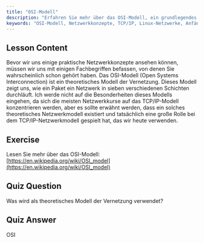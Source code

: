```yaml
---
title: "OSI-Modell"
description: "Erfahren Sie mehr über das OSI-Modell, ein grundlegendes theoretisches Netzwerkkonzept. Verstehen Sie seine 7 Schichten und die Relevanz für TCP/IP. Ein unverzichtbarer Leitfaden für Linux-Netzwerke für Anfänger."
keywords: "OSI-Modell, Netzwerkkonzepte, TCP/IP, Linux-Netzwerke, Anfänger-Tutorial, Netzwerkschichten, theoretisches Modell"
---
```


## Lesson Content

Bevor wir uns einige praktische Netzwerkkonzepte ansehen können, müssen wir uns mit einigen Fachbegriffen befassen, von denen Sie wahrscheinlich schon gehört haben. Das OSI-Modell (Open Systems Interconnection) ist ein theoretisches Modell der Vernetzung. Dieses Modell zeigt uns, wie ein Paket ein Netzwerk in sieben verschiedenen Schichten durchläuft. Ich werde nicht auf die Besonderheiten dieses Modells eingehen, da sich die meisten Netzwerkkurse auf das TCP/IP-Modell konzentrieren werden, aber es sollte erwähnt werden, dass ein solches theoretisches Netzwerkmodell existiert und tatsächlich eine große Rolle bei dem TCP/IP-Netzwerkmodell gespielt hat, das wir heute verwenden.

## Exercise

Lesen Sie mehr über das OSI-Modell: [https://en.wikipedia.org/wiki/OSI_model](https://en.wikipedia.org/wiki/OSI_model)

## Quiz Question

Was wird als theoretisches Modell der Vernetzung verwendet?

## Quiz Answer

OSI
